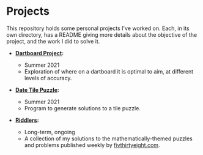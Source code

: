 # Projects

This repository holds some personal projects I've worked on. Each, in its own directory, has a README giving more details about the objective of the project, and the work I did to solve it.

- **[Dartboard Project](Dartboard):**
  - Summer 2021
  - Exploration of where on a dartboard it is optimal to aim, at different levels of accuracy.

- **[Date Tile Puzzle](Date%20Tile%20Puzzle):**
  - Summer 2021
  - Program to generate solutions to a tile puzzle.
  
- **[Riddlers](Riddlers):**
  - Long-term, ongoing
  - A collection of my solutions to the mathematically-themed puzzles and problems published weekly by [fivthirtyeight.com](https://www.fivethityeight.com).
